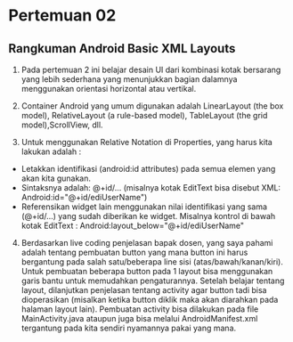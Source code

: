 # Pertemuan 02

## Rangkuman Android Basic XML Layouts

1. Pada pertemuan 2 ini belajar desain UI dari kombinasi kotak bersarang yang lebih sederhana yang menunjukkan bagian dalamnya menggunakan orientasi horizontal atau vertikal.

2. Container Android yang umum digunakan adalah LinearLayout (the box model), RelativeLayout (a rule-based model), TableLayout (the grid model),ScrollView, dll.

3. Untuk menggunakan Relative Notation di Properties, yang harus kita lakukan adalah :
- Letakkan identifikasi (android:id attributes) pada semua elemen yang akan kita gunakan.
- Sintaksnya adalah: @+id/... (misalnya kotak EditText bisa disebut XML: Android:id="@+id/ediUserName")
- Referensikan widget lain menggunakan nilai identifikasi yang sama (@+id/...) yang sudah diberikan ke widget. Misalnya kontrol di bawah kotak EditText : Android:layout_below="@+id/ediUserName"

4. Berdasarkan live coding penjelasan bapak dosen, yang saya pahami adalah tentang pembuatan button yang mana button ini harus bergantung pada salah satu/beberapa line sisi (atas/bawah/kanan/kiri). Untuk pembuatan beberapa button pada 1 layout bisa menggunakan garis bantu untuk memudahkan pengaturannya. Setelah belajar tentang layout, dilanjutkan penjelasan tentang activity agar button tadi bisa dioperasikan (misalkan ketika button diklik maka akan diarahkan pada halaman layout lain). Pembuatan activity bisa dilakukan pada file MainActivity.java ataupun juga bisa melalui AndroidManifest.xml tergantung pada kita sendiri nyamannya pakai yang mana.








